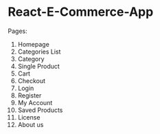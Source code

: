 # React-E-Commerce-App

Pages:
1. Homepage
2. Categories List
3. Category
5. Single Product
6. Cart
7. Checkout
8. Login
9. Register
10. My Account
11. Saved Products
12. License
13. About us